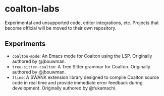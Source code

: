 # coalton-labs

Experimental and unsupported code, editor integrations, etc. Projects
that become official will be moved to their own repository.

## Experiments

* `coalton-mode`: An Emacs mode for Coalton using the LSP. Originally
  authored by @jbouwman.
* `tree-sitter-coalton`: A Tree Sitter grammar for Coalton. Originally
  authored by @jbouwman.
* `flime`: A SWANK extension library designed to compile Coalton
  source code in real time and provide immediate error feedback during
  development. Originally authored by @fukamachi.
